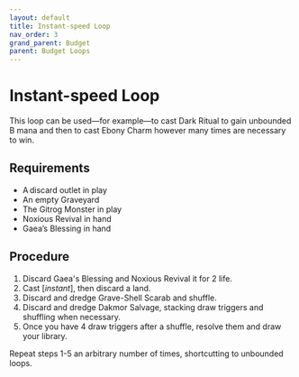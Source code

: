 ```yaml
---
layout: default
title: Instant-speed Loop
nav_order: 3
grand_parent: Budget
parent: Budget Loops
---
```


# Instant-speed Loop

This loop can be used—for example—to cast Dark Ritual to gain unbounded B mana and then to cast Ebony Charm however many times are necessary to win.

## Requirements

* A discard outlet in play
* An empty Graveyard
* The Gitrog Monster in play
* Noxious Revival in hand
* Gaea’s Blessing in hand

## Procedure

1. Discard Gaea's Blessing and Noxious Revival it for 2 life.
1. Cast [*instant*], then discard a land.
1. Discard and dredge Grave-Shell Scarab and shuffle.
1. Discard and dredge Dakmor Salvage, stacking draw triggers and shuffling when necessary.
1. Once you have 4 draw triggers after a shuffle, resolve them and draw your library.

Repeat steps 1-5 an arbitrary number of times, shortcutting to unbounded loops.

